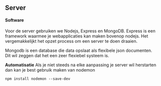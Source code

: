 ## Server 

#### Software 
Voor de server gebruiken we Nodejs, Express en MongoDB. 
Express is een framework waarmee je webapplicaties kan maken bovenop nodejs. Het vergemakkelijkt het     opzet process om een server te doen draaien. 

Mongodb is een database die data opslaat als flexibele json documenten. Dit wil zeggen dat het een zeer
flexiebel systeem is. 

**Automatisatie** 
Als je niet steeds na elke aanpassing je server wil herstarten dan kan je best gebruik maken van nodemon
```
npm install nodemon --save-dev
```